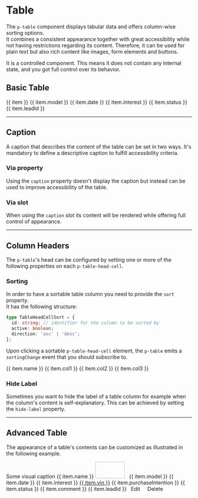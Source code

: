 # Table

The `p-table` component displays tabular data and offers column-wise sorting options.  
It combines a consistent appearance together with great accessibility while not having restrictions regarding its content.
Therefore, it can be used for plain text but also rich content like images, form elements and buttons.

It is a controlled component. This means it does not contain any internal state, and you got full control over its behavior.

## Basic Table

<Playground :frameworks="basic">
  <p-table caption="Some caption" ref="tableBasic">
    <p-table-head>
      <p-table-head-row>
        <p-table-head-cell v-for="(item, index) in headBasic" :key="index">{{ item }}</p-table-head-cell>
      </p-table-head-row>
    </p-table-head>
    <p-table-body>
      <p-table-row v-for="(item, index) in dataBasic" :key="index">
        <p-table-cell>{{ item.model }}</p-table-cell>
        <p-table-cell>{{ item.date }}</p-table-cell>
        <p-table-cell>{{ item.interest }}</p-table-cell>
        <p-table-cell>{{ item.status }}</p-table-cell>
        <p-table-cell>{{ item.leadId }}</p-table-cell>
      </p-table-row>
    </p-table-body>
  </p-table>
</Playground>

---

## Caption

A caption that describes the content of the table can be set in two ways. 
It's mandatory to define a descriptive caption to fulfill accessibility criteria.

### Via property

Using the `caption` property doesn't display the caption but instead can be used to improve accessibility of the table.  

<Playground :markup="captionProperty"></Playground>

### Via slot

When using the `caption` slot its content will be rendered while offering full control of appearance.  

<Playground :markup="captionSlot"></Playground>

---

## Column Headers

The `p-table`'s head can be configured by setting one or more of the following properties on each `p-table-head-cell`.

### Sorting

In order to have a sortable table column you need to provide the `sort` property.  
It has the following structure:

```ts
type TableHeadCellSort = {
  id: string; // identifier for the column to be sorted by
  active: boolean;
  direction: 'asc' | 'desc';
};
```

Upon clicking a sortable `p-table-head-cell` element, the `p-table` emits a `sortingChange` event that you should subscribe to.

<Playground :frameworks="sorting">
  <p-table caption="Some caption" ref="tableSorting">
    <p-table-head>
      <p-table-head-row>
        <p-table-head-cell v-for="(item, index) in headSorting" :key="index" ref="headCellsSorting">{{ item.name }}</p-table-head-cell>
      </p-table-head-row>
    </p-table-head>
    <p-table-body>
      <p-table-row v-for="(item, index) in dataSorting" :key="index">
        <p-table-cell>{{ item.col1 }}</p-table-cell>
        <p-table-cell>{{ item.col2 }}</p-table-cell>
        <p-table-cell>{{ item.col3 }}</p-table-cell>
      </p-table-row>
    </p-table-body>
  </p-table>
</Playground>

### Hide Label

Sometimes you want to hide the label of a table column for example when the column's content is self-explanatory. This can be achieved by setting the `hide-label` property.

<Playground :markup="hideLabel"></Playground>

---

## Advanced Table

The appearance of a table's contents can be customized as illustrated in the following example. 

<Playground :frameworks="advanced">
  <p-table ref="tableAdvanced">
    <p-headline slot="caption" variant="headline-3">Some visual caption</p-headline>
    <p-table-head>
      <p-table-head-row>
        <p-table-head-cell v-for="(item, index) in headAdvanced" :key="index" ref="headCellsAdvanced">{{ item.name }}</p-table-head-cell>
      </p-table-head-row>
    </p-table-head>
    <p-table-body>
      <p-table-row v-for="(item, index) in dataAdvanced" :key="index">
        <p-table-cell>
          <p-flex>
            <p-flex-item>
              <img :src="item.imageUrl" width="80" height="45" style="margin-right: 0.5rem" alt="">
            </p-flex-item>
            <p-flex-item>
              <p-text weight="semibold">{{ item.model }}</p-text>
              <p-text size="x-small">{{ item.date }}</p-text>
            </p-flex-item>
          </p-flex>
        </p-table-cell>
        <p-table-cell>{{ item.interest }}</p-table-cell>
        <p-table-cell><a href="https://porsche.com">{{ item.vin }}</a></p-table-cell>
        <p-table-cell>{{ item.purchaseIntention }}</p-table-cell>
        <p-table-cell>{{ item.status }}</p-table-cell>
        <p-table-cell style="min-width: 10rem; white-space: normal;">{{ item.comment }}</p-table-cell>
        <p-table-cell>{{ item.leadId }}</p-table-cell>
        <p-table-cell>
          <p-button-pure icon="edit" style="padding: .5rem">Edit</p-button-pure>
          <p-button-pure icon="delete" style="padding: .5rem">Delete</p-button-pure>
        </p-table-cell>
      </p-table-row>
    </p-table-body>
  </p-table>
</Playground>


<script lang="ts">
import Vue from 'vue';
import Component from 'vue-class-component';
import { dataBasic, headBasic, dataSorting, headSorting, dataAdvanced, headAdvanced, getTableCodeSamples } from '@porsche-design-system/shared';

@Component
export default class Code extends Vue {
  headBasic = headBasic;
  dataBasic = dataBasic;
  headSorting = headSorting;
  dataSorting = dataSorting;
  headAdvanced = headAdvanced;
  dataAdvanced = dataAdvanced;

  basic = getTableCodeSamples('example-basic');
  sorting = getTableCodeSamples('example-sorting');
  advanced = getTableCodeSamples('example-advanced');

  basicTableHead = `<p-table-head>
    <p-table-head-row>
      <p-table-head-cell>Column 1</p-table-head-cell>
      <p-table-head-cell>Column 2</p-table-head-cell>
      <p-table-head-cell>Column 3</p-table-head-cell>
    </p-table-head-row>
  </p-table-head>`;

  basicTableBodyRow = `<p-table-row>
      <p-table-cell>Cell 1</p-table-cell>
      <p-table-cell>Cell 2</p-table-cell>
      <p-table-cell>Cell 3</p-table-cell>
    </p-table-row>`;

  basicTableBody = `<p-table-body>
     ${this.basicTableBodyRow}
  </p-table-body>`;

  captionProperty = `<p-table caption="Some caption">
  ${this.basicTableHead}
  ${this.basicTableBody}
</p-table>`;

  captionSlot = `<p-table>
  <p-headline slot="caption" variant="headline-3">Some slotted caption</p-headline>
  ${this.basicTableHead}
  ${this.basicTableBody}
</p-table>`;

  hideLabel = `<p-table caption="Some caption">
  <p-table-head>
    <p-table-head-row>
      <p-table-head-cell>Column 1</p-table-head-cell>
      <p-table-head-cell>Column 2</p-table-head-cell>
      <p-table-head-cell hide-label="true">Column 3</p-table-head-cell>
    </p-table-head-row>
  </p-table-head>
  ${this.basicTableBody}
</p-table>`;

  mounted(): void {
    this.syncHeadCellProperties();
    this.registerEvents();
  }

  registerEvents(): void {
    this.$refs.tableAdvanced.addEventListener('sortingChange', (e) => {
      const { id, direction } = e.detail;
      this.headAdvanced = this.headAdvanced.map((x) => ({ ...x, active: false, ...(x.id === id && e.detail) }));
      this.dataAdvanced = [...this.dataAdvanced].sort((a, b) => (direction === 'asc' ? a[id].localeCompare(b[id]) : b[id].localeCompare(a[id])));
      this.syncHeadCellProperties();
    });

    this.$refs.tableSorting.addEventListener('sortingChange', (e) => {
      const { id, direction } = e.detail;
      this.headSorting = this.headSorting.map((x) => ({ ...x, active: false, ...(x.id === id && e.detail) }));
      this.dataSorting = [...this.dataSorting].sort((a, b) => (direction === 'asc' ? a[id].localeCompare(b[id]) : b[id].localeCompare(a[id])));
      this.syncHeadCellProperties();
    });
  }

  syncHeadCellProperties(): void {
    this.$refs.headCellsAdvanced.forEach((cell, i) => {
      cell.sort = this.headAdvanced[i];
      cell.hideLabel = this.headAdvanced[i].hideLabel;
    });

    this.$refs.headCellsSorting.forEach((cell, i) => {
      cell.sort = this.headSorting[i];
    });
  }
}
</script>
